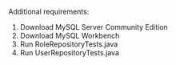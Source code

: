 Additional requirements:
1) Download MySQL Server Community Edition
2) Download MySQL Workbench
3) Run RoleRepositoryTests.java
4) Run UserRepositoryTests.java
